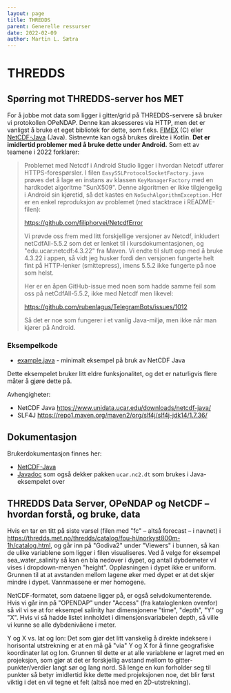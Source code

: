 ```yaml
---
layout: page
title: THREDDS
parent: Generelle ressurser
date: 2022-02-09
author: Martin L. Sætra
---
```


# THREDDS

## Spørring mot THREDDS-server hos MET

For å jobbe mot data som ligger i gitter/grid på THREDDS-servere så bruker vi
protokollen OPeNDAP. Denne kan aksesseres via HTTP, men det er vanligst å bruke
et eget bibliotek for dette, som f.eks. [FIMEX](https://wiki.met.no/fimex/start)
(C) eller [NetCDF-Java](https://www.unidata.ucar.edu/downloads/netcdf-java/) (Java).
Sistnevnte kan også brukes direkte i Kotlin. **Det er imidlertid problemer med å
bruke dette under Android.** Som ett av teamene i 2022 forklarer:

> Problemet med Netcdf i Android Studio ligger i hvordan Netcdf utfører
> HTTPS-forespørsler. I filen `EasySSLProtocolSocketFactory.java` prøves det å
> lage en instans av klassen `KeyManagerFactory` med en hardkodet algoritme
> "SunX509". Denne algoritmen er ikke tilgjengelig i Android sin kjøretid, så
> det kastes en `NoSuchAlgorithmException`. Her er en enkel reproduksjon av
> problemet (med stacktrace i README-filen):
>
> <https://github.com/filiphorvei/NetcdfError>
>
> Vi prøvde oss frem med litt forskjellige versjoner av Netcdf, inkludert
> netCdfAll-5.5.2 som det er lenket til i kursdokumentasjonen, og
> "edu.ucar:netcdf:4.3.22" fra Maven. Vi endte til slutt opp med å bruke 4.3.22
> i appen, så vidt jeg husker fordi den versjonen fungerte helt fint på
> HTTP-lenker (smittepress), imens 5.5.2 ikke fungerte på noe som helst.
>
> Her er en åpen GitHub-issue med noen som hadde samme feil som oss på
> netCdfAll-5.5.2, ikke med Netcdf men likevel:
>
> <https://github.com/rubenlagus/TelegramBots/issues/1012>
>
> Så det er noe som fungerer i et vanlig Java-miljø, men ikke når man kjører på
> Android.

### Eksempelkode

- [example.java](./example.java) - minimalt eksempel på bruk av NetCDF Java

Dette eksempelet bruker litt eldre funksjonalitet, og det er naturligvis flere
måter å gjøre dette på.

Avhengigheter:

 * NetCDF Java <https://www.unidata.ucar.edu/downloads/netcdf-java/>
 * SLF4J <https://repo1.maven.org/maven2/org/slf4j/slf4j-jdk14/1.7.36/>

## Dokumentasjon

Brukerdokumentasjon finnes her:

- [NetCDF-Java](https://docs.unidata.ucar.edu/netcdf-java/current/userguide/index.html)
- [Javadoc](http://javadox.com/edu.ucar/netcdf/4.2/overview-summary.html) som også dekker pakken `ucar.nc2.dt` som brukes i Java-eksempelet over

## THREDDS Data Server, OPeNDAP og NetCDF – hvordan forstå, og bruke, data

Hvis en tar en titt på siste varsel (filen med "fc" – altså forecast – i navnet) i https://thredds.met.no/thredds/catalog/fou-hi/norkyst800m-1h/catalog.html, og går inn på "Godiva2" under "Viewers" i bunnen, så kan de ulike variablene som ligger i filen visualiseres. Ved å velge for eksempel sea_water_salinity så kan en bla nedover i dypet, og antall dybdemeter vil vises i dropdown-menyen "height". Oppløsningen i dypet ikke er uniform. Grunnen til at at avstanden mellom lagene øker med dypet er at det skjer mindre i dypet. Vannmassene er mer homogene.

NetCDF-formatet, som dataene ligger på, er også selvdokumenterende. Hvis vi går inn på "OPENDAP" under "Access" (fra kataloglenken ovenfor) så vil vi se at for eksempel salinity har dimensjonene "time", "depth", "Y" og "X". Hvis vi så hadde listet innholdet i dimensjonsvariabelen depth, så ville vi kunne se alle dybdenivåene i meter.

Y og X vs. lat og lon: Det som gjør det litt vanskelig å direkte indeksere i horisontal utstrekning er at en må gå "via" Y og X for å finne geografiske koordinater lat og lon. Grunnen til dette er at alle variablene er lagret med en projeksjon, som gjør at det er forskjellig avstand mellom to gitter-punkter/verdier langt sør og lang nord. Så lenge en kun forholder seg til punkter så betyr imidlertid ikke dette med projeksjonen noe, det blir først viktig i det en vil tegne et felt (altså noe med en 2D-utstrekning).
